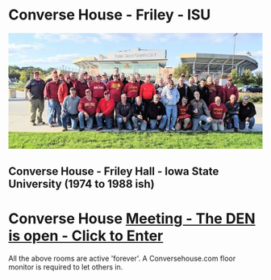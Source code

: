 
# Converse House - Friley - ISU
![images/ConverseHouse2019](./images/ConverseHouse2019.jpg)

## Converse House - Friley Hall - Iowa State University (1974 to 1988 ish)

# Converse House [Meeting - The DEN is open - Click to Enter](https://meet.google.com/efv-bzzx-pqa)

<!--

### Alternate Side Rooms
- [Converse Wino Side Room](https://meet.google.com/mwv-rqcn-zpo) 
- [Converse SYD Side Room](https://meet.google.com/xfz-ccbf-bst) 
- [Converse Casanova Side Room](https://meet.google.com/fut-vyth-gvn) 
- [Converse Helser Sucks Side Room](https://meet.google.com/ejn-bqcf-bnv) 
- [Converse Hey Kimball Side Room](https://meet.google.com/dqx-daam-epj) - gus site room

-->

All the above rooms are active 'forever'.  A Conversehouse.com floor monitor is required to let others in.

<!--

Link to the [BooBoo Google Doc](https://docs.google.com/spreadsheets/d/1NTEQ1UdXy6wQKE9g0B5103gNagsG2b1LZgD4TrocEcs/edit#gid=998356282)

#### Current floor monitors:
- booboo@conversehouse.com
- gus@conversehouse.com
- himbo@conversehouse.com
- littleall@conversehouse.com
- dickstevens@conversehouse.com

## ISU Cheez-It Bowl Wed Dec 29
![image1](./images/ISUCheezItBowl20211229.png)
![image2](./images/ISUCheezItBowl20211229-2.png)
![image3](./images/ISUCheezItBowl20211229-3.png)



# [Converse House Meeting Dec 29 4pm online tailgate start for 4:45pm kickoff - CLICK this LINK to enter meeting](https://meet.google.com/efv-bzzx-pqa)

![images/ISUFootball](./images/ISUFootball.png)

### [ISUGame - Facebook Room - Portal Link](https://msngr.com/usrzhkgkzebs)

## Converse House pure Web-RTC zoom clone
The below link is TOTALLY OPEN __ALWAYS__ for __ANYONE__.  It connects your Camera and Audio to anyone who is on that link.  If you enter the room and only see yourself hit your browser refresh.  iOS devices don't seem to work.

- [Converse House Fully Open Public Room](https://zoom-app-clone.herokuapp.com/conversehouse)

The last study dwid testing on 2021-04-11 at 8PM.
![zoom-app-clone test](./images/ConverseHouseTestScreenShot2021-04-11at9.54.59PM.png)

https://docs.google.com/spreadsheets/d/1NTEQ1UdXy6wQKE9g0B5103gNagsG2b1LZgD4TrocEcs/edit#gid=998356282 

-->

